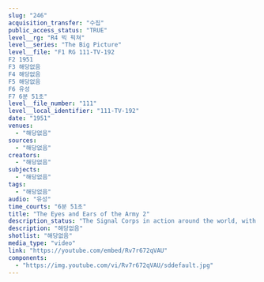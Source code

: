 ```yaml
---
slug: "246"
acquisition_transfer: "수집"
public_access_status: "TRUE"
level__rg: "R4 빅 픽쳐"
level__series: "The Big Picture"
level__file: "F1 RG 111-TV-192
F2 1951
F3 해당없음
F4 해당없음
F5 해당없음
F6 유성
F7 6분 51초"
level__file_number: "111"
level__local_identifier: "111-TV-192"
date: "1951"
venues: 
  - "해당없음"
sources: 
  - "해당없음"
creators: 
  - "해당없음"
subjects: 
  - "해당없음"
tags: 
  - "해당없음"
audio: "유성"
time_courts: "6분 51초"
title: "The Eyes and Ears of the Army 2"
description_status: "The Signal Corps in action around the world, with emphasison service during the Korean War."
description: "해당없음"
shotlist: "해당없음"
media_type: "video"
link: "https://youtube.com/embed/Rv7r672qVAU"
components: 
  - "https://img.youtube.com/vi/Rv7r672qVAU/sddefault.jpg"
---
```

